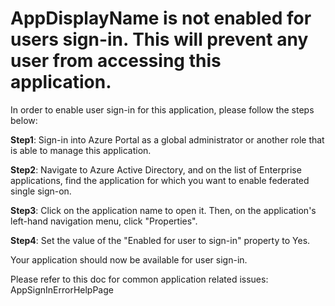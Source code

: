 <properties
    pageTitle="Application is not configured with the right Identifier URL"
    description="Application is not configured with the right Identifier URL"
    infoBubbleText="See details on the right"
    service="microsoft.activedirectory"
    resource=""
    authors="sridhara"
    displayOrder="1"
    articleId="Application_SignIn_ADSTS_70001"
    selfHelpType="diagnostics"
    supportTopicIds=""
    resourceTags=""
    productPesIds=""
    cloudEnvironments="public"
/>

# <!--$AppDisplayName-->AppDisplayName<!--/$AppDisplayName--> is not enabled for users sign-in. This will prevent any user from accessing this application.

In order to enable user sign-in for this application, please follow the steps below:

**Step1**: Sign-in into Azure Portal as a global administrator or another role that is able to manage this application.

**Step2**: Navigate to Azure Active Directory, and on the list of Enterprise applications, find the application for which you want to
           enable federated single sign-on.

**Step3**: Click on the application name to open it. Then, on the application's left-hand navigation menu, click "Properties".

**Step4**: Set the value of the "Enabled for user to sign-in" property to Yes.

Your application should now be available for user sign-in.

Please refer to this doc for common application related issues: <!--$AppSignInErrorHelpPage-->AppSignInErrorHelpPage<!--/$AppSignInErrorHelpPage-->